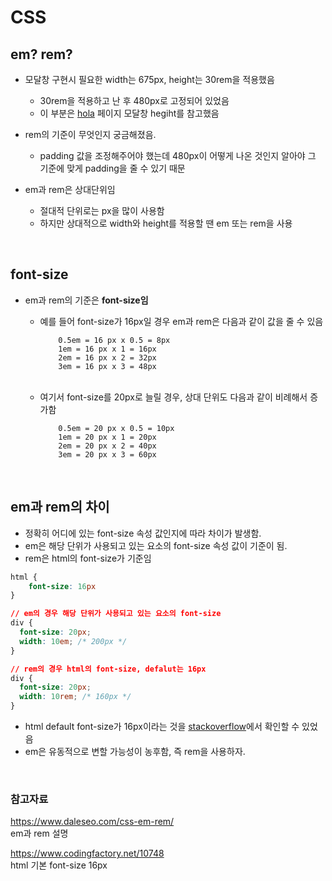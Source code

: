 # CSS

## em? rem?

- 모달창 구현시 필요한 width는 675px, height는 30rem을 적용했음
  - 30rem을 적용하고 난 후 480px로 고정되어 있었음
  - 이 부분은 [hola](https://holaworld.io/) 페이지 모달창 hegiht를 참고했음
- rem의 기준이 무엇인지 궁금해졌음.

  - padding 값을 조정해주어야 했는데 480px이 어떻게 나온 것인지 알아야 그 기준에 맞게 padding을 줄 수 있기 때문

- em과 rem은 상대단위임
  - 절대적 단위로는 px을 많이 사용함
  - 하지만 상대적으로 width와 height를 적용할 땐 em 또는 rem을 사용

<br>

## font-size

- em과 rem의 기준은 **font-size임**

  - 예를 들어 font-size가 16px일 경우 em과 rem은 다음과 같이 값을 줄 수 있음

    ```
        0.5em = 16 px x 0.5 = 8px
        1em = 16 px x 1 = 16px
        2em = 16 px x 2 = 32px
        3em = 16 px x 3 = 48px
    ```

  <br>

  - 여기서 font-size를 20px로 늘릴 경우, 상대 단위도 다음과 같이 비례해서 증가함
    ```
        0.5em = 20 px x 0.5 = 10px
        1em = 20 px x 1 = 20px
        2em = 20 px x 2 = 40px
        3em = 20 px x 3 = 60px
    ```

<br>

## em과 rem의 차이

- 정확히 어디에 있는 font-size 속성 값인지에 따라 차이가 발생함.
- em은 해당 단위가 사용되고 있는 요소의 font-size 속성 값이 기준이 됨.
- rem은 html의 font-size가 기준임

```CSS
html {
    font-size: 16px
}

// em의 경우 해당 단위가 사용되고 있는 요소의 font-size
div {
  font-size: 20px;
  width: 10em; /* 200px */
}

// rem의 경우 html의 font-size, defalut는 16px
div {
  font-size: 20px;
  width: 10rem; /* 160px */
}
```

- html default font-size가 16px이라는 것을 [stackoverflow](https://stackoverflow.com/questions/29511983/is-the-default-font-size-of-every-browser-16px-why)에서 확인할 수 있었음
- em은 유동적으로 변할 가능성이 농후함, 즉 rem을 사용하자.

<br>

### 참고자료

https://www.daleseo.com/css-em-rem/  
em과 rem 설명

https://www.codingfactory.net/10748  
html 기본 font-size 16px
